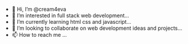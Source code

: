 - 👋 Hi, I’m @cream4eva
- 👀 I’m interested in full stack web development...
- 🌱 I’m currently learning html css and javascript...
- 💞️ I’m looking to collaborate on web development ideas and projects...
- 📫 How to reach me ...

<!---
cream4eva/cream4eva is a ✨ special ✨ repository because its `README.md` (this file) appears on your GitHub profile.
You can click the Preview link to take a look at your changes.
--->
